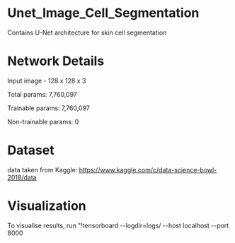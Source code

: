 # Unet_Image_Cell_Segmentation

Contains U-Net architecture for skin cell segmentation

# Network Details
Input image - 128 x 128 x 3

Total params: 7,760,097

Trainable params: 7,760,097

Non-trainable params: 0

# Dataset

data taken from Kaggle: https://www.kaggle.com/c/data-science-bowl-2018/data


# Visualization

To visualise results, run "!tensorboard --logdir=logs/ --host localhost --port 8000


